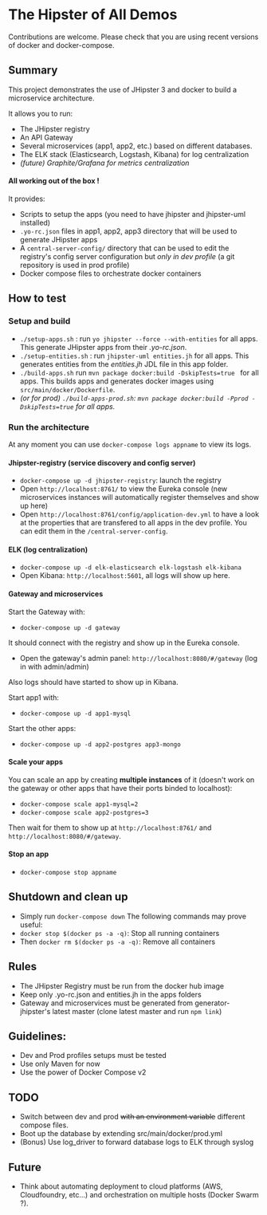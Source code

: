 # The Hipster of All Demos

Contributions are welcome. Please check that you are using recent versions of docker and docker-compose.

## Summary
This project demonstrates the use of JHipster 3 and docker to build a microservice architecture.

It allows you to run:
- The JHipster registry
- An API Gateway
- Several microservices (app1, app2, etc.) based on different databases.
- The ELK stack (Elasticsearch, Logstash, Kibana) for log centralization
- _(future) Graphite/Grafana for metrics centralization_

#### **All working out of the box !**

It provides:
- Scripts to setup the apps (you need to have jhipster and jhipster-uml installed) 
- `.yo-rc.json` files in app1, app2, app3 directory that will be used to generate JHipster apps
- A `central-server-config/` directory that can be used to edit the registry's config server configuration but _only in dev profile_ (a git repository is used in prod profile)
- Docker compose files to orchestrate docker containers


## How to test

### Setup and build
- `./setup-apps.sh` : run `yo jhipster --force --with-entities` for all apps. This generate JHipster apps from their _.yo-rc.json_.
- `./setup-entities.sh` : run `jhipster-uml entities.jh` for all apps. This generates entities from the _entities.jh_ JDL file in this app folder.
- `./build-apps.sh` run `mvn package docker:build -DskipTests=true ` for all apps. This builds apps and generates docker images using `src/main/docker/Dockerfile`.
- _(or for prod) `./build-apps-prod.sh`: `mvn package docker:build -Pprod -DskipTests=true` for all apps._

### Run the architecture

At any moment you can use `docker-compose logs appname` to view its logs.

#### Jhipster-registry (service discovery and config server)

- `docker-compose up -d jhipster-registry`: launch the registry
- Open `http://localhost:8761/` to view the Eureka console (new microservices instances will automatically register themselves and show up here)
- Open `http://localhost:8761/config/application-dev.yml` to have a look at the properties that are transfered to all apps in the dev profile. You can edit them in the `/central-server-config`.

#### ELK (log centralization)

- `docker-compose up -d elk-elasticsearch elk-logstash elk-kibana`
- Open Kibana: `http://localhost:5601`, all logs will show up here.

#### Gateway and microservices

Start the Gateway with:
- `docker-compose up -d gateway`

It should connect with the registry and show up in the Eureka console.
- Open the gateway's admin panel: `http://localhost:8080/#/gateway` (log in with admin/admin)

Also logs should have started to show up in Kibana.

Start app1 with:
- `docker-compose up -d app1-mysql`

Start the other apps:
- `docker-compose up -d app2-postgres app3-mongo`

#### Scale your apps

You can scale an app by creating **multiple instances** of it (doesn't work on the gateway or other apps that have their ports binded to localhost):
- `docker-compose scale app1-mysql=2`
- `docker-compose scale app2-postgres=3`

Then wait for them to show up at `http://localhost:8761/` and `http://localhost:8080/#/gateway`.

#### Stop an app
- `docker-compose stop appname`


## Shutdown and clean up
- Simply run `docker-compose down`
The following commands may prove useful:
- `docker stop $(docker ps -a -q)`: Stop all running containers
- Then `docker rm $(docker ps -a -q)`: Remove all containers

## Rules
- The JHipster Registry must be run from the docker hub image
- Keep only .yo-rc.json and entities.jh in the apps folders
- Gateway and microservices must be generated from generator-jhipster's latest master (clone latest master and run `npm link`)

## Guidelines:
- Dev and Prod profiles setups must be tested
- Use only Maven for now
- Use the power of Docker Compose v2

## TODO
- Switch between dev and prod ~~with an environment variable~~ different compose files.
- Boot up the database by extending src/main/docker/prod.yml
- (Bonus) Use log_driver to forward database logs to ELK through syslog

## Future
- Think about automating deployment to cloud platforms (AWS, Cloudfoundry, etc...) and orchestration on multiple hosts (Docker Swarm ?).
